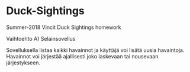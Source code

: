 # Duck-Sightings
Summer-2018 Vincit Duck Sightings homework

Vaihtoehto A) Selainsovellus

Sovelluksella listaa kaikki havainnot ja käyttäjä voi lisätä uusia havaintoja.
Havainnot voi järjestää ajallisesti joko laskevaan tai nousevaan järjestykseen.
